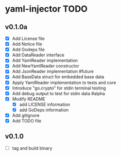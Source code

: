 # yaml-injector TODO

## v0.1.0a

- [x] Add License file
- [x] Add Notice file
- [x] Add Godeps file
- [x] Add DataReader interface
- [x] Add YamlReader implementation
- [x] Add NewYamlReader constructor
- [x] Add JsonReader implementation #future
- [x] Add BaseData struct for embedded base data
- [x] Apply YamlReader implementation to tests and core
- [x] Introduce "go.crypto" for stdin terminal testing
- [x] Add debug output to test for stdin data #alpha
- [x] Modify README
  - [x] add LICENSE information
  - [x] add GoDeps information
- [x] Add gitignore
- [x] Add TODO file

## v0.1.0

- [ ] tag and build binary

